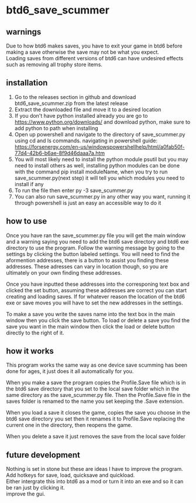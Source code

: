 # btd6_save_scummer
## warnings
Due to how btd6 makes saves, you have to exit your game in btd6 before making a save otherwise the save may not be what you expect.  
Loading saves from different versions of btd6 can have undesired effects such as removing all trophy store items.
## installation
1. Go to the releases section in github and download btd6_save_scummer.zip from the latest release
2. Extract the downloaded file and move it to a desired location
3. If you don't have python installed already you are go to https://www.python.org/downloads/ and download python, make sure to add python to path when installing
4. Open up powershell and navigate to the directory of save_scummer.py using cd and ls commands. navigating in powershell guide: https://forsenergy.com/en-us/windowspowershellhelp/html/a0fab50f-77d4-42b6-b6ae-8f9d46daaa7a.htm
5. You will most likely need to install the python module psutil but you may need to install others as well, installing python modules can be done with the command pip install moduleName, when you try to run save_scummer.py(next step) it will tell you which modules you need to install if any
6. To run the file then enter py -3 save_scummer.py
7. You can also run save_scummer.py in any other way you want, running it through powershell is just an easy an accessible way to do it
## how to use
Once you have ran the save_scummer.py file you will get the main window and a warning saying you need to add the btd6 save directory and btd6 exe directory to use the program. Follow the warning message by going to the settings by clicking the button labeled settings. You will need to find the aformention addresses, there is a button to assist you finding these addresses. These adresses can vary in location though, so you are ultimately on your own finding these addresses.

Once you have inputted these addresses into the corresponing text box and clicked the set button, assuming these addresses are correct you can start creating and loading saves. If for whatever reason the location of the btd6 exe or save moves you will have to set the new addresses in the settings.

To make a save you write the saves name into the text box in the main window then you click the save button. To load or delete a save you find the save you want in the main window then click the load or delete button directly to the right of it.
## how it works
This program works the same way as one device save scumming has been done for ages, it just does it all automatically for you.

When you make a save the program copies the Profile.Save file which is in the btd6 save directory that you set to the local save folder which in the same directory as the save_scummer.py file. Then the Profile.Save file in the saves folder is renamed to the name you set keeping the .Save extension.

When you load a save it closes the game, copies the save you choose in the btd6 save directory you set then it renames it to Profile.Save replacing the current one in the directory, then reopens the game.

When you delete a save it just removes the save from the local save folder
## future development
Nothing is set in stone but these are ideas I have to improve the program.  
Add hotkeys for save, load, quicksave and quickload.  
Either intergrate this into btd6 as a mod or turn it into an exe and so it can be ran just by clicking it.  
improve the gui.
